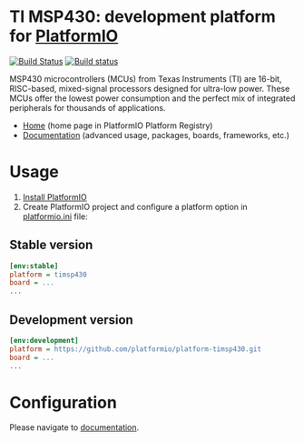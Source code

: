 # TI MSP430: development platform for [PlatformIO](http://platformio.org)
[![Build Status](https://travis-ci.org/platformio/platform-timsp430.svg?branch=develop)](https://travis-ci.org/platformio/platform-timsp430)
[![Build status](https://ci.appveyor.com/api/projects/status/rak8taqp0jqrmi53/branch/develop?svg=true)](https://ci.appveyor.com/project/ivankravets/platform-timsp430/branch/develop)

MSP430 microcontrollers (MCUs) from Texas Instruments (TI) are 16-bit, RISC-based, mixed-signal processors designed for ultra-low power. These MCUs offer the lowest power consumption and the perfect mix of integrated peripherals for thousands of applications.

* [Home](http://platformio.org/platforms/timsp430) (home page in PlatformIO Platform Registry)
* [Documentation](http://docs.platformio.org/page/platforms/timsp430.html) (advanced usage, packages, boards, frameworks, etc.)

# Usage

1. [Install PlatformIO](http://platformio.org)
2. Create PlatformIO project and configure a platform option in [platformio.ini](http://docs.platformio.org/page/projectconf.html) file:

## Stable version

```ini
[env:stable]
platform = timsp430
board = ...
...
```

## Development version

```ini
[env:development]
platform = https://github.com/platformio/platform-timsp430.git
board = ...
...
```

# Configuration

Please navigate to [documentation](http://docs.platformio.org/page/platforms/timsp430.html).

